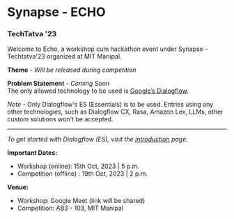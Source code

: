 # Synapse - **ECHO**

### TechTatva '23

Welcome to Echo, a workshop cum hackathon event under Synapse - Techtatva'23 organized at MIT Manipal.

**Theme** - *Will be released during competition*

**Problem Statement** - *Coming Soon* <br>
The only allowed technology to be used is [Google’s Dialogflow](https://cloud.google.com/dialogflow/docs).

_Note_ - Only Dialogflow's ES (Essentials) is to be used. Entries using any other technologies, such as Dialogflow CX, Rasa, Amazon Lex, LLMs, other custom solutions won't be accepted.

---

_To get started with Dialogflow (ES), visit the [introduction](Introduction.md) page._

**Important Dates:**

- Workshop (online): 15th Oct, 2023 | 5 p.m.
- Competition (offline) : 19th Oct, 2023 | 2 p.m.

**Venue:**

- Workshop: Google Meet (link will be shared)
- Competition: AB3 - 103, MIT Manipal
